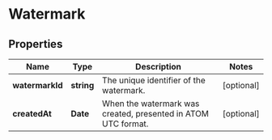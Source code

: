 
# Watermark

## Properties

Name | Type | Description | Notes
------------ | ------------- | ------------- | -------------
**watermarkId** | **string** | The unique identifier of the watermark. |  [optional]
**createdAt** | **Date** | When the watermark was created, presented in ATOM UTC format. |  [optional]



